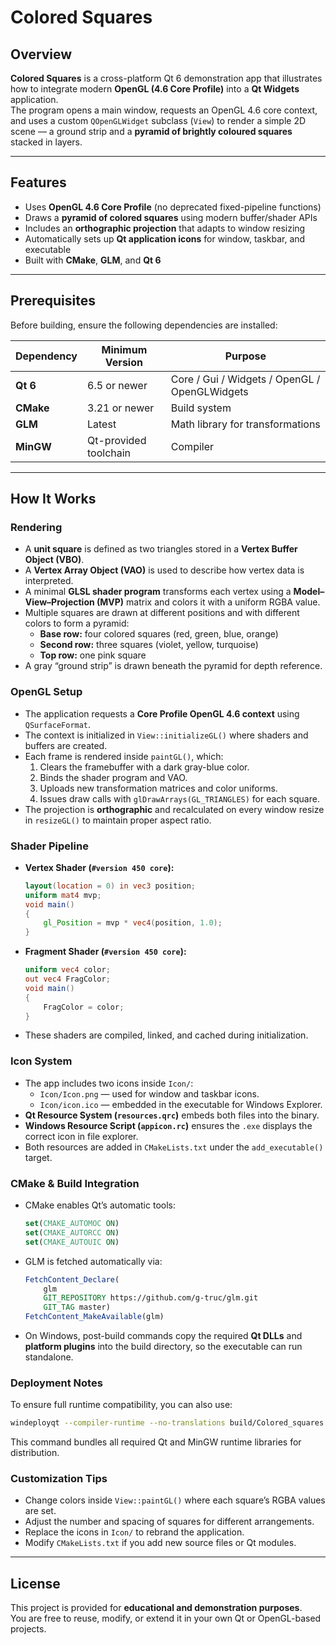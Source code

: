 # Colored Squares

## Overview
**Colored Squares** is a cross-platform Qt 6 demonstration app that illustrates how to integrate modern **OpenGL (4.6 Core Profile)** into a **Qt Widgets** application.  
The program opens a main window, requests an OpenGL 4.6 core context, and uses a custom `QOpenGLWidget` subclass (`View`) to render a simple 2D scene — a ground strip and a **pyramid of brightly coloured squares** stacked in layers.

---

## Features
- Uses **OpenGL 4.6 Core Profile** (no deprecated fixed-pipeline functions)
- Draws a **pyramid of colored squares** using modern buffer/shader APIs
- Includes an **orthographic projection** that adapts to window resizing
- Automatically sets up **Qt application icons** for window, taskbar, and executable
- Built with **CMake**, **GLM**, and **Qt 6**

---

## Prerequisites
Before building, ensure the following dependencies are installed:

| Dependency | Minimum Version | Purpose |
|-------------|-----------------|----------|
| **Qt 6** | 6.5 or newer | Core / Gui / Widgets / OpenGL / OpenGLWidgets |
| **CMake** | 3.21 or newer | Build system |
| **GLM** | Latest | Math library for transformations |
| **MinGW** | Qt-provided toolchain | Compiler |

---

## How It Works

### Rendering
- A **unit square** is defined as two triangles stored in a **Vertex Buffer Object (VBO)**.
- A **Vertex Array Object (VAO)** is used to describe how vertex data is interpreted.
- A minimal **GLSL shader program** transforms each vertex using a **Model–View–Projection (MVP)** matrix and colors it with a uniform RGBA value.
- Multiple squares are drawn at different positions and with different colors to form a pyramid:
  - **Base row:** four colored squares (red, green, blue, orange)  
  - **Second row:** three squares (violet, yellow, turquoise)  
  - **Top row:** one pink square
- A gray “ground strip” is drawn beneath the pyramid for depth reference.

### OpenGL Setup
- The application requests a **Core Profile OpenGL 4.6 context** using `QSurfaceFormat`.
- The context is initialized in `View::initializeGL()` where shaders and buffers are created.
- Each frame is rendered inside `paintGL()`, which:
  1. Clears the framebuffer with a dark gray-blue color.
  2. Binds the shader program and VAO.
  3. Uploads new transformation matrices and color uniforms.
  4. Issues draw calls with `glDrawArrays(GL_TRIANGLES)` for each square.
- The projection is **orthographic** and recalculated on every window resize in `resizeGL()` to maintain proper aspect ratio.

### Shader Pipeline
- **Vertex Shader (`#version 450 core`):**
  ```glsl
  layout(location = 0) in vec3 position;
  uniform mat4 mvp;
  void main()
  {
      gl_Position = mvp * vec4(position, 1.0);
  }
  ```

- **Fragment Shader (`#version 450 core`):**
  ```glsl
  uniform vec4 color;
  out vec4 FragColor;
  void main()
  {
      FragColor = color;
  }
  ```

- These shaders are compiled, linked, and cached during initialization.

### Icon System
- The app includes two icons inside `Icon/`:
  - `Icon/Icon.png` — used for window and taskbar icons.
  - `Icon/icon.ico` — embedded in the executable for Windows Explorer.
- **Qt Resource System (`resources.qrc`)** embeds both files into the binary.
- **Windows Resource Script (`appicon.rc`)** ensures the `.exe` displays the correct icon in file explorer.
- Both resources are added in `CMakeLists.txt` under the `add_executable()` target.

### CMake & Build Integration
- CMake enables Qt’s automatic tools:
  ```cmake
  set(CMAKE_AUTOMOC ON)
  set(CMAKE_AUTORCC ON)
  set(CMAKE_AUTOUIC ON)
  ```
- GLM is fetched automatically via:
  ```cmake
  FetchContent_Declare(
      glm
      GIT_REPOSITORY https://github.com/g-truc/glm.git
      GIT_TAG master)
  FetchContent_MakeAvailable(glm)
  ```
- On Windows, post-build commands copy the required **Qt DLLs** and **platform plugins** into the build directory, so the executable can run standalone.

### Deployment Notes
To ensure full runtime compatibility, you can also use:
```bash
windeployqt --compiler-runtime --no-translations build/Colored_squares.exe
```
This command bundles all required Qt and MinGW runtime libraries for distribution.

### Customization Tips
- Change colors inside `View::paintGL()` where each square’s RGBA values are set.
- Adjust the number and spacing of squares for different arrangements.
- Replace the icons in `Icon/` to rebrand the application.
- Modify `CMakeLists.txt` if you add new source files or Qt modules.

---

## License
This project is provided for **educational and demonstration purposes**.  
You are free to reuse, modify, or extend it in your own Qt or OpenGL-based projects.
